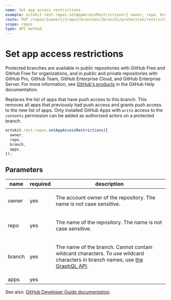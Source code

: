 ```yaml
---
name: Set app access restrictions
example: octokit.rest.repos.setAppAccessRestrictions({ owner, repo, branch, apps })
route: PUT /repos/{owner}/{repo}/branches/{branch}/protection/restrictions/apps
scope: repos
type: API method
---
```


# Set app access restrictions

Protected branches are available in public repositories with GitHub Free and GitHub Free for organizations, and in public and private repositories with GitHub Pro, GitHub Team, GitHub Enterprise Cloud, and GitHub Enterprise Server. For more information, see [GitHub's products](https://docs.github.com/github/getting-started-with-github/githubs-products) in the GitHub Help documentation.

Replaces the list of apps that have push access to this branch. This removes all apps that previously had push access and grants push access to the new list of apps. Only installed GitHub Apps with `write` access to the `contents` permission can be added as authorized actors on a protected branch.

```js
octokit.rest.repos.setAppAccessRestrictions({
  owner,
  repo,
  branch,
  apps,
});
```

## Parameters

<table>
  <thead>
    <tr>
      <th>name</th>
      <th>required</th>
      <th>description</th>
    </tr>
  </thead>
  <tbody>
    <tr><td>owner</td><td>yes</td><td>

The account owner of the repository. The name is not case sensitive.

</td></tr>
<tr><td>repo</td><td>yes</td><td>

The name of the repository. The name is not case sensitive.

</td></tr>
<tr><td>branch</td><td>yes</td><td>

The name of the branch. Cannot contain wildcard characters. To use wildcard characters in branch names, use [the GraphQL API](https://docs.github.com/graphql).

</td></tr>
<tr><td>apps</td><td>yes</td><td>

</td></tr>
  </tbody>
</table>

See also: [GitHub Developer Guide documentation](https://docs.github.com/rest/branches/branch-protection#set-app-access-restrictions).
